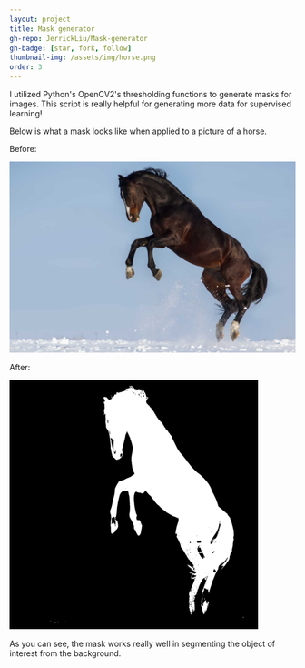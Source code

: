 ```yaml
---
layout: project
title: Mask generator
gh-repo: JerrickLiu/Mask-generator
gh-badge: [star, fork, follow]
thumbnail-img: /assets/img/horse.png
order: 3
---
```


I utilized Python's OpenCV2's thresholding functions to generate masks for images. This script is really helpful for generating more data for supervised learning!

Below is what a mask looks like when applied to a picture of a horse.

Before:

![](/assets/img/horse_before.jpeg)

After:

![](/assets/img/horse.png)

As you can see, the mask works really well in segmenting the object of interest from the background. 